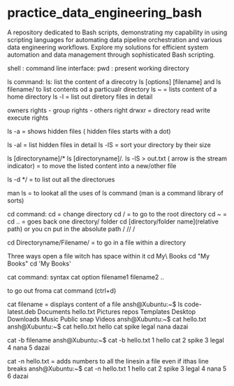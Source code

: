 # practice_data_engineering_bash
A repository dedicated to Bash scripts, demonstrating my capability in using scripting languages for automating data pipeline orchestration and various data engineering workflows. Explore my solutions for efficient system automation and data management through sophisticated Bash scripting.


shell :
command line interface:
pwd : present working directory

ls command:
ls: list the content of a direcotry
ls [options] [filename]  and ls filename/ to list contents od a particualr directory
ls ~ = lists content of a home directory
ls -l = list out diretory files in detail

owners rights - group rights - others right
drwxr = directory read write execute rights 

ls -a = shows hidden files ( hidden files starts with a dot)

ls -al = list hidden files in detail
ls -lS = sort your directory by their size

ls [directoryname]/*
ls [directoryname]/*.*
 ls -lS > out.txt ( arrow is the stream indicator) = to move the listed content into a new/other file

ls -d */ = to list out all the directorues

man ls = to lookat all the uses of ls command (man is a command library of sorts)



cd command:
cd = change directory 
cd / = to go to the root directory
cd ~ =
cd .. = goes back one directory/ folder
cd [directory/folder name](relative path) or you cn put in the absolute path / // /

cd Directoryname/Filename/ = to go in a file within a  directory

Three ways open a file witch has space within it
cd My\ Books
cd "My Books"
cd 'My Books'

cat command:
syntax
cat option filename1 filename2 ..

to go out froma  cat command (ctrl+d)

cat filename = displays content of a file
ansh@Xubuntu:~$ ls
code-latest.deb  Documents  hello.txt  Pictures  repos  Templates
Desktop          Downloads  Music      Public    snap   Videos
ansh@Xubuntu:~$ cat hello.txt
ansh@Xubuntu:~$ cat hello.txt
hello cat
spike
legal
nana
dazai

cat -b filename
ansh@Xubuntu:~$ cat -b hello.txt
     1  hello cat
     2  spike
     3  legal
     4  nana
     5  dazai

cat -n hello.txt = adds numbers to all the linesin a file even if ithas line breaks
ansh@Xubuntu:~$ cat -n hello.txt
     1  hello cat
     2  spike
     3  legal
     4  nana
     5
     6  dazai